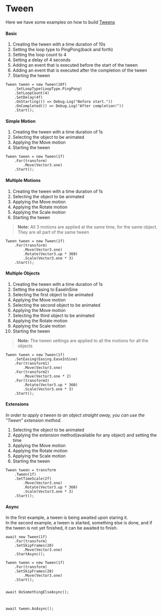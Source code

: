 # Tween

Here we have some examples on how to build [Tweens](~/manual/concepts/tween.md) 

#### Basic
<div class="flex-container">
  <div class="flex-column">
    <ol>
        <li>Creating the tween with a time duration of 10s</li>
        <li>Setting the loop type to PingPong(back and forth)</li>
        <li>Setting the loop count to 4</li>
        <li>Setting a delay of 4 seconds</li>
        <li>Adding an event that is executed before the start of the tween</li>
        <li>Adding an event that is executed after the completion of the tween</li>
        <li>Starting the tween</li>
    </ol>
  </div>
  <div class="flex-column">
    <pre><code class="lang-csharp hljs language-csharp">Tween tween = new Tween(10f)
    .SetLoopType(LoopType.PingPong)
    .SetLoopCount(4)
    .SetDelay(4f)
    .OnStarting(() => Debug.Log("Before start."))
    .OnCompleted(() => Debug.Log("After completion!"))
    .Start();</code></pre>
  </div>
</div>

#### Simple Motion
<div class="flex-container">
  <div class="flex-column">
    <ol>
        <li>Creating the tween with a time duration of 1s</li>
        <li>Selecting the object to be animated</li>
        <li>Applying the Move motion</li>
        <li>Starting the tween </li>
    </ol>
  </div>
  <div class="flex-column">
    <pre><code class="lang-csharp hljs language-csharp">Tween tween = new Tween(1f)
    .For(transform)
        .Move(Vector3.one)
    .Start();</code></pre>
  </div>
</div>

#### Multiple Motions
<div class="flex-container">
  <div class="flex-column">
    <ol>
        <li>Creating the tween with a time duration of 1s</li>
        <li>Selecting the object to be animated</li>
        <li>Applying the Move motion</li>
        <li>Applying the Rotate motion</li>
        <li>Applying the Scale motion</li>
        <li>Starting the tween</li>
    </ol>
    <blockquote>
        <p><strong>Note:</strong> All 3 motions are applied at the same time, for the same object. They are all part of the same tween</p>
    </blockquote>
  </div>
  <div class="flex-column">
    <pre><code class="lang-csharp hljs language-csharp">Tween tween = new Tween(1f)
    .For(transform)
        .Move(Vector3.one)
        .Rotate(Vector3.up * 360)
        .Scale(Vector3.one * 3)
    .Start();</code></pre>
  </div>
</div>

#### Multiple Objects
<div class="flex-container">
  <div class="flex-column">
    <ol>
        <li>Creating the tween with a time duration of 1s</li>
        <li>Setting the easing to EaseInSine</li>
        <li>Selecting the first object to be animated</li>
        <li>Applying the Move motion</li>
        <li>Selecting the second object to be animated</li>
        <li>Applying the Move motion</li>
        <li>Selecting the third object to be animated</li>
        <li>Applying the Rotate motion</li>
        <li>Applying the Scale motion</li>
        <li>Starting the tween</li>
    </ol>
    <blockquote>
        <p><strong>Note:</strong> The tween settings are applied to all the motions for all the objects</p>
    </blockquote>
  </div>
  <div class="flex-column">
    <pre><code class="lang-csharp hljs language-csharp">Tween tween = new Tween(1f)
    .SetEasing(Easing.EaseInSine)
    .For(transform1)
        .Move(Vector3.one)
    .For(transform2)
        .Move(Vector3.one * 2)
    .For(transform3)
        .Rotate(Vector3.up * 360)
        .Scale(Vector3.one * 3)
    .Start();</code></pre>
  </div>
</div>

#### Extensions
_In order to apply a tween to an object straight away, you can use the "Tween" extension method._

<div class="flex-container">
  <div class="flex-column">
    <ol>
        <li>Selecting the object to be animated</li>
        <li>Applying the extension method(available for any object) and setting the time</li>
        <li>Applying the Move motion</li>
        <li>Applying the Rotate motion</li>
        <li>Applying the Scale motion</li>
        <li>Starting the tween</li>
    </ol>
  </div>
  <div class="flex-column">
    <pre><code class="lang-csharp hljs language-csharp">Tween tween = transform
    .Tween(1f)
    .SetTimeScale(2f)
        .Move(Vector3.one)
        .Rotate(Vector3.up * 360)
        .Scale(Vector3.one * 3)
    .Start();</code></pre>
  </div>
</div>

#### Async
<div class="flex-container">
  <div class="flex-column">
        In the first example, a tween is being awaited upon staring it.
        </br>
        In the second example, a tween is started, something else is done, and if the tween is not yet finished, it can be awaited to finish.
  </div>
  <div class="flex-column">
    <pre><code class="lang-csharp hljs language-csharp">await new Tween(1f)
    .For(transform)
    .SetSkipFrames(20)
        .Move(Vector3.one)
    .StartAsync();</code></pre>
    <pre><code class="lang-csharp hljs language-csharp">Tween tween = new Tween(1f)
    .For(transform)
    .SetSkipFrames(20)
        .Move(Vector3.one)
    .Start();

await DoSomethingElseAsync();

await tween.AsAsync();</code></pre>
  </div>
</div>
